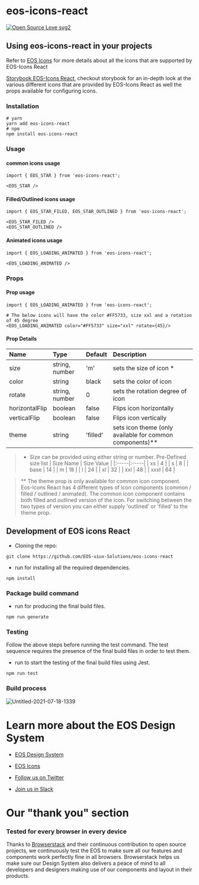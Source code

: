 # eos-icons-react
[![Open Source Love svg2](https://badges.frapsoft.com/os/v2/open-source.svg?v=103)](https://github.com/ellerbrock/open-source-badges/)

## Using eos-icons-react in your projects
Refer to [EOS Icons](eos-icons.com) for more details about all the icons that are supported by EOS-Icons React

[Storybook EOS-Icons React](https://eos-uiux-solutions.github.io/eos-icons-react/), checkout storybook for an in-depth look at the various different icons that are provided by EOS-Icons React as well the props available for configuring icons.

### Installation
```
# yarn
yarn add eos-icons-react
# npm
npm install eos-icons-react
```

### Usage
#### common icons usage
```
import { EOS_STAR } from 'eos-icons-react';

<EOS_STAR />
```
#### Filled/Outlined icons usage
```
import { EOS_STAR_FILED, EOS_STAR_OUTLINED } from 'eos-icons-react';

<EOS_STAR_FILED />
<EOS_STAR_OUTLINED />
```
#### Animated icons usage
```
import { EOS_LOADING_ANIMATED } from 'eos-icons-react';

<EOS_LOADING_ANIMATED />
```

### Props
#### Prop usage
```
import { EOS_LOADING_ANIMATED } from 'eos-icons-react';

# The below icons will have the color #FF5733, size xxl and a rotation of 45 degree
<EOS_LOADING_ANIMATED color="#FF5733" size="xxl" rotate={45}/>
```

#### Prop Details
| Name | Type | Default | Description |
|:-----|:-----|:--------|:------------|
| size | string, number | 'm' | sets the size of icon * |
| color | string | black | sets the color of icon |
| rotate | string, number | 0 | sets the rotation degree of icon |
| horizontalFlip | boolean | false | Flips icon horizontally |
| verticalFlip | boolean | false | Flips icon vertically |
| theme | string | 'filled' | sets icon theme (only available for common components)** |

> * Size can be provided using either string or number. Pre-Defined size list
| Size Name | Size Value |
|:-----|:-----|
| xs | 4 |
| s | 8 |
| base | 14 |
| m | 18 |
| l | 24 |
| xl | 32 |
| xxl | 48 |
| xxxl | 64 |

> ** The theme prop is only available for common icon component. Eos-Icons React has 4 different types of icon components (common / filled / outlined / animated). The common icon component contains both filled and outlined version of the icon. For switching between the two types of version you can either supply 'outlined' or 'filled' to the theme prop. 

## Development of EOS icons React
- Cloning the repo: 
```
git clone https://github.com/EOS-uiux-Solutions/eos-icons-react
```

- run for installing all the required dependencies.
```
npm install
```

### Package build command
- run for producing the final build files.
```
npm run generate
```

### Testing
Follow the above steps before running the test command. The test sequence requires the presence of the final build files in order to test them.

- run to start the testing of the final build files using Jest.
```
npm run test
```

### Build process
![Untitled-2021-07-18-1339](https://user-images.githubusercontent.com/54861487/126060393-13098cd1-e7aa-4fb7-8634-b15e3369f7ff.png)

# Learn more about the EOS Design System

- [EOS Design System](https://www.eosdesignsystem.com/)

- [EOS Icons](eos-icons.com)

- [Follow us on Twitter](https://twitter.com/eosdesignsystem)

- [Join us in Slack](https://slack.eosdesignsystem.com)

# Our "thank you" section

### Tested for every browser in every device

Thanks to [Browserstack](https://www.browserstack.com) and their continuous contribution to open source projects, we continuously test the EOS to make sure all our features and components work perfectly fine in all browsers.
Browserstack helps us make sure our Design System also delivers a peace of mind to all developers and designers making use of our components and layout in their products.
